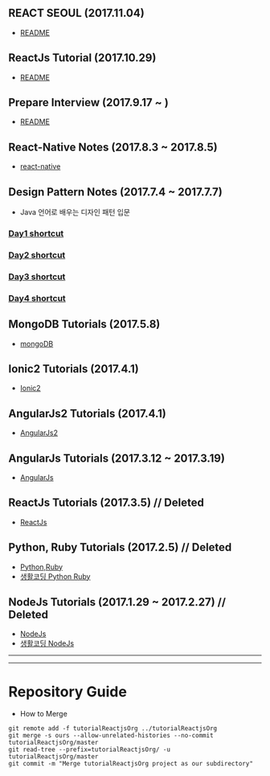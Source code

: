 ## REACT SEOUL (2017.11.04)
- [README](react-seoul/)

## ReactJs Tutorial (2017.10.29)
- [README](tutorialReactjsOrg/)

## Prepare Interview (2017.9.17 ~ )
- [README](PrepareInterview/)

## React-Native Notes (2017.8.3 ~ 2017.8.5)
- [react-native](rnTest/README.md)

## Design Pattern Notes (2017.7.4 ~ 2017.7.7)
- Java 언어로 배우는 디자인 패턴 입문

### [Day1 shortcut](DesignPatternNotes/memo/day1.md)
### [Day2 shortcut](DesignPatternNotes/memo/day2.md)
### [Day3 shortcut](DesignPatternNotes/memo/day3.md)
### [Day4 shortcut](DesignPatternNotes/memo/day4.md)

## MongoDB Tutorials (2017.5.8)
- [mongoDB](MongoDB/mongo.md)

## Ionic2 Tutorials (2017.4.1)
- [Ionic2](Ionic2-tutorial/README.md)

## AngularJs2 Tutorials (2017.4.1)
- [AngularJs2](Angular2-tutorial/README.md)

## AngularJs Tutorials (2017.3.12 ~ 2017.3.19)
- [AngularJs](Angular1-tutorial/README.md)

## ReactJs Tutorials (2017.3.5) // Deleted
- [ReactJs](React.js-Tutorial/README.md)

## Python, Ruby Tutorials (2017.2.5) // Deleted
- [Python,Ruby](py_ruby_Tutorials/README.md)
- [생활코딩 Python Ruby](https://opentutorials.org/course/1750)

## NodeJs Tutorials (2017.1.29 ~ 2017.2.27) // Deleted
- [NodeJs](nodejsTutorials/README.md)
- [생활코딩 NodeJs](https://opentutorials.org/course/2136)


---
---

# Repository Guide
- How to Merge
```linux
git remote add -f tutorialReactjsOrg ../tutorialReactjsOrg
git merge -s ours --allow-unrelated-histories --no-commit tutorialReactjsOrg/master
git read-tree --prefix=tutorialReactjsOrg/ -u tutorialReactjsOrg/master
git commit -m "Merge tutorialReactjsOrg project as our subdirectory"
```
